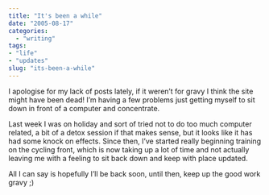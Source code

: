```yaml
---
title: "It's been a while"
date: "2005-08-17"
categories:
  - "writing"
tags:
- "life"
- "updates"
slug: "its-been-a-while"
---
```


I apologise for my lack of posts lately, if it weren’t for gravy I think the site might have been dead! I’m having a few problems just getting myself to sit down in front of a computer and concentrate.

Last week I was on holiday and sort of tried not to do too much computer related, a bit of a detox session if that makes sense, but it looks like it has had some knock on effects. Since then, I’ve started really beginning training on the cycling front, which is now taking up a lot of time and not actually leaving me with a feeling to sit back down and keep with place updated.

All I can say is hopefully I’ll be back soon, until then, keep up the good work gravy ;)
